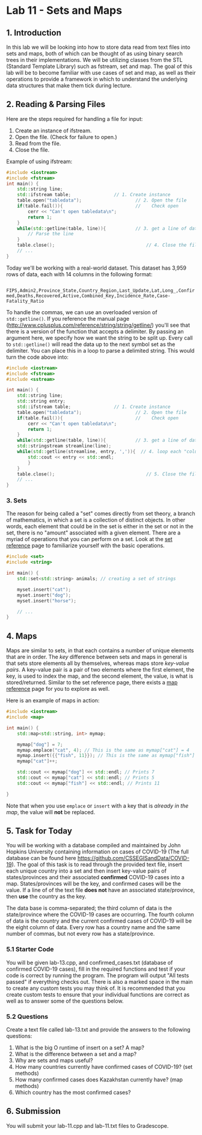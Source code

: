 # Lab 11 - Sets and Maps

## 1. Introduction

In this lab we will be looking into how to store data read from text files into sets and maps, both of which can be thought of as using binary search trees in their implementations. We will be utilizing classes from the STL (Standard Template Library) such as fstream, set and map. The goal of this lab will be to become familiar with use cases of set and map, as well as their operations to provide a framework in which to understand the underlying data structures that make them tick during lecture.

## 2. Reading & Parsing Files

Here are the steps required for handling a file for input:

1. Create an instance of ifstream.
2. Open the file. (Check for failure to open.)
3. Read from the file.
4. Close the file.

Example of using ifstream:

```c++
#include <iostream>
#include <fstream>
int main() {
    std::string line;
    std::ifstream table;                // 1. Create instance
    table.open("tabledata");                    // 2. Open the file
    if(table.fail()){                           //    Check open
        cerr << "Can't open tabledata\n";
        return 1;
    }
    while(std::getline(table, line)){           // 3. get a line of data from table, store in string
		// Parse the line
    }    
    table.close();                                  // 4. Close the file
    // ...
}
```

Today we'll be working with a real-world dataset. This dataset has 3,959 rows of data, each with 14 columns in the following format:

``` FIPS,Admin2,Province_State,Country_Region,Last_Update,Lat,Long_,Confirmed,Deaths,Recovered,Active,Combined_Key,Incidence_Rate,Case-Fatality_Ratio```

To handle the commas, we can use an overloaded version of ```std::getline()```. If you reference the manual page (http://www.cplusplus.com/reference/string/string/getline/) you'll see that there is a version of the function that accepts a delimiter. By passing an argument here, we specify how we want the string to be split up. Every call to ```std::getline()``` will read the data up to the next symbol set as the delimiter. You can place this in a loop to parse a delimited string. This would turn the code above into:

```c++
#include <iostream>
#include <fstream>
#include <sstream>

int main() {
    std::string line;
    std::string entry;
    std::ifstream table;                // 1. Create instance
    table.open("tabledata");                    // 2. Open the file
    if(table.fail()){                           //    Check open
        cerr << "Can't open tabledata\n";
        return 1;
    }
    while(std::getline(table, line)){           // 3. get a line of data from table, store in 'line'
	std::stringstream streamline(line);
	while(std::getline(streamline, entry, ',')){  // 4. loop each "column" in 'line'. It will be stored into 'entry'
	    std::cout << entry << std::endl;
    	}
    }    
    table.close();                                  // 5. Close the file
    // ...
}
```

### 3. Sets

The reason for being called a "set" comes directly from set theory, a branch of mathematics, in which a set is a collection of distinct objects. In other words, each element that could be in the set is either in the set or not in the set, there is no "amount" associated with a given element. There are a myriad of operations that you can perform on a set. Look at the [set reference](http://en.cppreference.com/w/cpp/container/set) page to familiarize yourself with the basic operations.

```c++
#include <set>
#include <string>

int main() {
    std::set<std::string> animals; // creating a set of strings

	myset.insert("cat");
	myset.insert("dog");
	myset.insert("horse");

	// ...
}
```

## 4. Maps

Maps are similar to sets, in that each contains a number of unique elements that are in order. The *key* difference between sets and maps in general is that sets store elements all by themselves, whereas maps store *key-value pairs*. A key-value pair is a pair of two elements where the first element, the key, is used to index the map, and the second element, the value, is what is stored/returned. Similar to the set reference page, there exists a [map reference](https://en.cppreference.com/w/cpp/container/map) page for you to explore as well.

Here is an example of maps in action:

```c++
#include <iostream>
#include <map>

int main() {
    std::map<std::string, int> mymap;

    mymap["dog"] = 7;
    mymap.emplace("cat", 4); // This is the same as mymap["cat"] = 4
    mymap.insert({{"fish", 11}}); // This is the same as mymap["fish"] = 11
    mymap["cat"]++;

    std::cout << mymap["dog"] << std::endl; // Prints 7
    std::cout << mymap["cat"] << std::endl; // Prints 5
    std::cout << mymap["fish"] << std::endl; // Prints 11

}
```

Note that when you use `emplace` or `insert` with a key that is *already in the map*, the value will **not** be replaced.

## 5. Task for Today

You will be working with a database compiled and maintained by John Hopkins University containing information on cases of COVID-19 (The full database can be found here https://github.com/CSSEGISandData/COVID-19). The goal of this task is to read through the provided text file, insert each unique country into a set and then insert key-value pairs of states/provinces and their associated **confirmed** COVID-19 cases into a map. States/provinces will be the key, and confirmed cases will be the value. If a line of of the text file **does not** have an associated state/province, then **use** the country as the key.

The data base is comma-separated; the third column of data is the state/province where the COVID-19 cases are occurring. The fourth column of data is the country and the current confirmed cases of COVID-19 will be the eight column of data. Every row has a country name and the same number of commas, but not every row has a state/province.

### 5.1 Starter Code

You will be given lab-13.cpp, and confirmed_cases.txt (database of confirmed COVID-19 cases), fill in the required functions and test if your code is correct by running the program. The program will output "All tests passed" if everything checks out. There is also a marked space in the main to create any custom tests you may think of. It is recommended that you create custom tests to ensure that your individual functions are correct as well as to answer some of the questions below.

### 5.2 Questions

Create a text file called lab-13.txt and provide the answers to the following questions:

1. What is the big O runtime of insert on a set? A map?
2. What is the difference between a set and a map?
3. Why are sets and maps useful?
4. How many countries currently have confirmed cases of COVID-19? (set methods)
5. How many confirmed cases does Kazakhstan currently have? (map methods)
6. Which country has the most confirmed cases?

## 6. Submission

You will submit your lab-11.cpp and lab-11.txt files to Gradescope.
